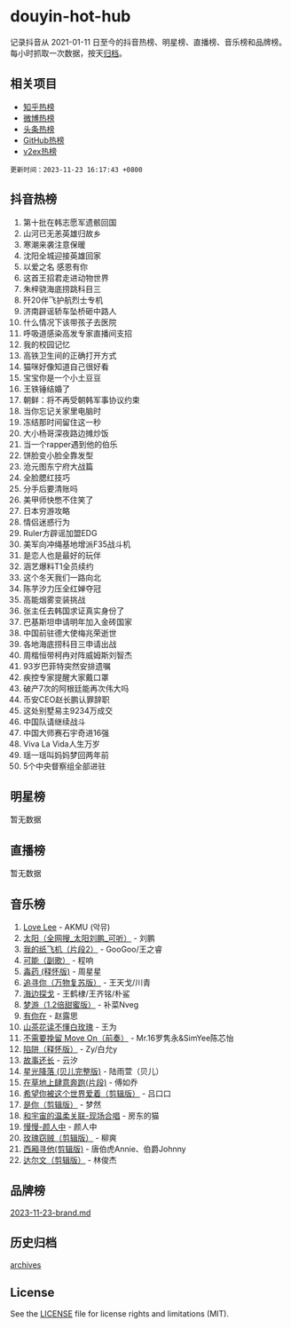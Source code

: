 # douyin-hot-hub

记录抖音从 2021-01-11 日至今的抖音热榜、明星榜、直播榜、音乐榜和品牌榜。每小时抓取一次数据，按天[归档](archives)。

## 相关项目

- [知乎热榜](https://github.com/lonnyzhang423/zhihu-hot-hub)
- [微博热榜](https://github.com/lonnyzhang423/weibo-hot-hub)
- [头条热榜](https://github.com/lonnyzhang423/toutiao-hot-hub)
- [GitHub热榜](https://github.com/lonnyzhang423/github-hot-hub)
- [v2ex热榜](https://github.com/lonnyzhang423/v2ex-hot-hub)


`更新时间：2023-11-23 16:17:43 +0800`

## 抖音热榜

1. 第十批在韩志愿军遗骸回国
1. 山河已无恙英雄归故乡
1. 寒潮来袭注意保暖
1. 沈阳全城迎接英雄回家
1. 以爱之名 感恩有你
1. 这首王招君走进动物世界
1. 朱梓骁海底捞跳科目三
1. 歼20伴飞护航烈士专机
1. 济南辟谣轿车坠桥砸中路人
1. 什么情况下该带孩子去医院
1. 呼吸道感染高发专家直播间支招
1. 我的校园记忆
1. 高铁卫生间的正确打开方式
1. 猫咪好像知道自己很好看
1. 宝宝你是一个小土豆豆
1. 王铁锤结婚了
1. 朝鲜：将不再受朝韩军事协议约束
1. 当你忘记关家里电脑时
1. 冻结那时间留住这一秒
1. 大小杨哥深夜路边摊炒饭
1. 当一个rapper遇到他的伯乐
1. 饼脸变小脸全靠发型
1. 沧元图东宁府大战篇
1. 全脸腮红技巧
1. 分手后要清账吗
1. 美甲师快憋不住笑了
1. 日本穷游攻略
1. 情侣迷惑行为
1. Ruler方辟谣加盟EDG
1. 美军向冲绳基地增派F35战斗机
1. 是恋人也是最好的玩伴
1. 涵艺爆料T1全员续约
1. 这个冬天我们一路向北
1. 陈芋汐力压全红婵夺冠
1. 高能烟雾变装挑战
1. 张主任去韩国求证真实身份了
1. 巴基斯坦申请明年加入金砖国家
1. 中国前驻德大使梅兆荣逝世
1. 各地海底捞科目三申请出战
1. 周楷恒带柯冉对阵威姆斯刘智杰
1. 93岁巴菲特突然安排遗嘱
1. 疾控专家提醒大家戴口罩
1. 破产7次的阿根廷能再次伟大吗
1. 币安CEO赵长鹏认罪辞职
1. 这处别墅易主9234万成交
1. 中国队请继续战斗
1. 中国大师赛石宇奇进16强
1. Viva La Vida人生万岁
1. 瑶一瑶叫妈妈梦回两年前
1. 5个中央督察组全部进驻

## 明星榜

暂无数据

## 直播榜

暂无数据

## 音乐榜

1. [Love Lee](https://sf3-cdn-tos.douyinstatic.com/obj/tos-cn-ve-2774/o05GbkJGbCBTdDnMtB0fwOYgkeZp23vrWQDQBS) - AKMU (악뮤)
1. [太阳（全网搜_太阳刘鹏_可听）](https://sf6-cdn-tos.douyinstatic.com/obj/tos-cn-ve-2774/ogWbyIQnlBFImVbeDocRdCIYtBHlbJXgfZMvgz) - 刘鹏
1. [我的纸飞机（片段2）](https://sf3-cdn-tos.douyinstatic.com/obj/tos-cn-ve-2774/oM2ZrKcg2CD5AeRB2gkeXOFB1IxAGJdZPazYHf) - GooGoo/王之睿
1. [可能（副歌）](https://sf3-cdn-tos.douyinstatic.com/obj/tos-cn-ve-2774/cde1731888894259b333569393c2fb51) - 程响
1. [毒药 (释怀版)](https://sf3-cdn-tos.douyinstatic.com/obj/tos-cn-ve-2774/oYILMEAzspdZBIzy4frJNB8ZHPHWAhiwowd4Ad) - 周星星
1. [追寻你（万物复苏版）](https://sf6-cdn-tos.douyinstatic.com/obj/tos-cn-ve-2774/oYeAZJsbjIDit9APmBg8u6uDUQnHmoCf3gbo74) - 王天戈/川青
1. [海边探戈](https://sf6-cdn-tos.douyinstatic.com/obj/tos-cn-ve-2774/os9gE0VQCGqt6VQkZDyBBYvfSDY0QFe3vVmubn) - 王鹤棣/王齐铭/朴鲨
1. [梦游（1.2倍甜蜜版）](https://sf6-cdn-tos.douyinstatic.com/obj/tos-cn-ve-2774/o4gyAUm8hwufoEABmwVIiQtHsFuGzAEEWtNMzo) - 补菜Nveg
1. [有你在](https://sf3-cdn-tos.douyinstatic.com/obj/tos-cn-ve-2774/o8zImmNsI8B0yfAW5FKAB1oBhkMAlIrwsZEi1V) - 赵露思
1. [山茶花读不懂白玫瑰](https://sf6-cdn-tos.douyinstatic.com/obj/tos-cn-ve-2774/osfn8B7DktrRHEPJgPCfDbw7QDQEkwC16BxZg9) - 王为
1. [不需要挽留 Move On（前奏）](https://sf3-cdn-tos.douyinstatic.com/obj/tos-cn-ve-2774/ooCBhgCCkF4nExzQL9WZSUbitfA8IsDkgQIYhe) - Mr.16罗隽永&SimYee陈芯怡
1. [陷阱（释怀版）](https://sf6-cdn-tos.douyinstatic.com/obj/tos-cn-ve-2774/oE8C21LeZrzKLDFfQYgMzx4GAIHageG5IzayY7) - Zy/白允y
1. [故事还长](https://sf6-cdn-tos.douyinstatic.com/obj/tos-cn-ve-2774/30a26758c8594f0ab81ac675c33ee2c5) - 云汐
1. [星光降落 (贝儿完整版)](https://sf6-cdn-tos.douyinstatic.com/obj/tos-cn-ve-2774/okwB9hAwyAtsFFkFBzAX1hOOfQuIoMNs0W2Mwr) - 陆雨萱（贝儿）
1. [在草地上肆意奔跑(片段)](https://sf3-cdn-tos.douyinstatic.com/obj/tos-cn-ve-2774/8831d494742f45dabdfa8adb8b817259) - 傅如乔
1. [希望你被这个世界爱着（剪辑版）](https://sf6-cdn-tos.douyinstatic.com/obj/tos-cn-ve-2774/oo4H3BfEygN7l7bQaMBOZHCQ1eI4FqtED5skQ2) - 吕口口
1. [是你（剪辑版）](https://sf3-cdn-tos.douyinstatic.com/obj/tos-cn-ve-2774/46019dae783c4c969944217fe1cfafc4) - 梦然
1. [和宇宙的温柔关联-现场合唱](https://sf3-cdn-tos.douyinstatic.com/obj/tos-cn-ve-2774/o0hONGDYQBgk0e5bqDeQOonVmncA6tC2nBwZLT) - 房东的猫
1. [慢慢-颜人中](https://sf6-cdn-tos.douyinstatic.com/obj/tos-cn-ve-2774/ocjHNfBXdBxQNC8ZGAeoLMFTUgtBg8bkExunDC) - 颜人中
1. [玫瑰窃贼（剪辑版）](https://sf3-cdn-tos.douyinstatic.com/obj/tos-cn-ve-2774/oMqAsB3ixIhSWqAJOAwf3a0hU2zKJLBolQtFlI) - 柳爽
1. [西厢寻他(剪辑版)](https://sf6-cdn-tos.douyinstatic.com/obj/tos-cn-ve-2774/oUsAVfAQKlRNxEv5qxvIB8o5qmIWUcXbzJKJhw) - 唐伯虎Annie、伯爵Johnny
1. [达尔文（剪辑版）](https://sf6-cdn-tos.douyinstatic.com/obj/tos-cn-ve-2774/oQuPQQmEgnCeZsgKQ78VBZjNVtegzBGpoSbQPD) - 林俊杰

## 品牌榜

[2023-11-23-brand.md](archives/2023-11-23-brand.md)

## 历史归档

[archives](archives)

## License

See the [LICENSE](LICENSE) file for license rights and limitations (MIT).
